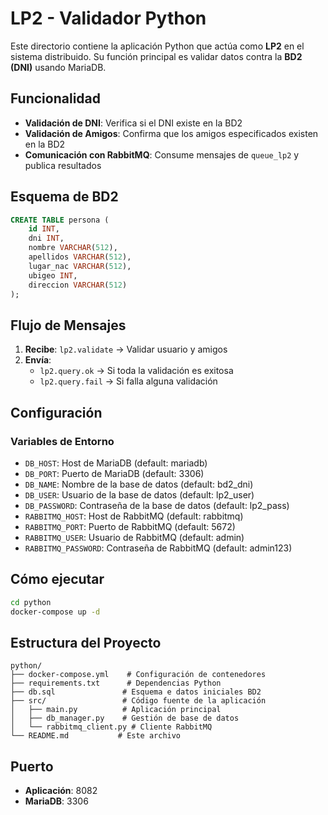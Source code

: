 # LP2 - Validador Python

Este directorio contiene la aplicación Python que actúa como **LP2** en el sistema distribuido. Su función principal es validar datos contra la **BD2 (DNI)** usando MariaDB.

## Funcionalidad

- **Validación de DNI**: Verifica si el DNI existe en la BD2
- **Validación de Amigos**: Confirma que los amigos especificados existen en la BD2
- **Comunicación con RabbitMQ**: Consume mensajes de `queue_lp2` y publica resultados

## Esquema de BD2

```sql
CREATE TABLE persona (
    id INT,
    dni INT,
    nombre VARCHAR(512),
    apellidos VARCHAR(512),
    lugar_nac VARCHAR(512),
    ubigeo INT,
    direccion VARCHAR(512)
);
```

## Flujo de Mensajes

1. **Recibe**: `lp2.validate` → Validar usuario y amigos
2. **Envía**: 
   - `lp2.query.ok` → Si toda la validación es exitosa
   - `lp2.query.fail` → Si falla alguna validación

## Configuración

### Variables de Entorno
- `DB_HOST`: Host de MariaDB (default: mariadb)
- `DB_PORT`: Puerto de MariaDB (default: 3306)  
- `DB_NAME`: Nombre de la base de datos (default: bd2_dni)
- `DB_USER`: Usuario de la base de datos (default: lp2_user)
- `DB_PASSWORD`: Contraseña de la base de datos (default: lp2_pass)
- `RABBITMQ_HOST`: Host de RabbitMQ (default: rabbitmq)
- `RABBITMQ_PORT`: Puerto de RabbitMQ (default: 5672)
- `RABBITMQ_USER`: Usuario de RabbitMQ (default: admin)
- `RABBITMQ_PASSWORD`: Contraseña de RabbitMQ (default: admin123)

## Cómo ejecutar

```bash
cd python
docker-compose up -d
```

## Estructura del Proyecto

```
python/
├── docker-compose.yml    # Configuración de contenedores
├── requirements.txt      # Dependencias Python
├── db.sql               # Esquema e datos iniciales BD2
├── src/                 # Código fuente de la aplicación
│   ├── main.py          # Aplicación principal
│   ├── db_manager.py    # Gestión de base de datos
│   └── rabbitmq_client.py # Cliente RabbitMQ
└── README.md           # Este archivo
```

## Puerto

- **Aplicación**: 8082
- **MariaDB**: 3306 